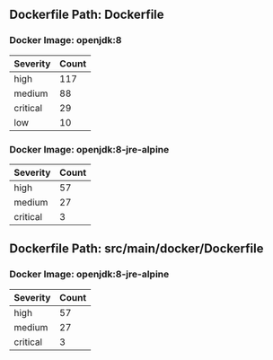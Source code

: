 ## Dockerfile Path: Dockerfile

### Docker Image: openjdk:8
| Severity | Count |
|----------|-------|
| high | 117 |
| medium | 88 |
| critical | 29 |
| low | 10 |

### Docker Image: openjdk:8-jre-alpine
| Severity | Count |
|----------|-------|
| high | 57 |
| medium | 27 |
| critical | 3 |


## Dockerfile Path: src/main/docker/Dockerfile

### Docker Image: openjdk:8-jre-alpine
| Severity | Count |
|----------|-------|
| high | 57 |
| medium | 27 |
| critical | 3 |